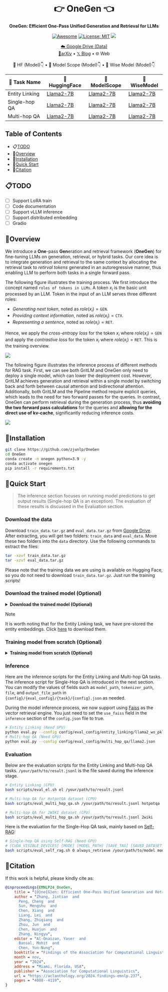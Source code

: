<div align="center">
<h1 align="center"> 👉 OneGen 👈 </h1>
<b>OneGen: Efficient One-Pass Unified Generation and Retrieval for LLMs</b>

[![Awesome](https://awesome.re/badge.svg)](https://github.com/zjunlp/OneGen) 
[![License: MIT](https://img.shields.io/badge/License-MIT-green.svg)](https://opensource.org/licenses/MIT)
![](https://img.shields.io/github/last-commit/zjunlp/OneGen?color=green) 

<p align="center">
  <a href="https://drive.google.com/drive/folders/1ByufnAyvsfnrIVJzMwOHql3lYFVy6IJx?usp=drive_link">☁️ Google Drive (Data)</a>
  <br>
  <a href="https://arxiv.org/abs/2409.05152">📄arXiv</a> •
  <a href="https://x.com/zxlzr/status/1833433788036354523">𝕏 Blog</a> •
  <a>🌐 Web</a>
  <br>
  <br>
  <a>🤗 HF (Model)👇</a> •
  <a>🔭 Model Scope (Model)👇</a> •
  <a>🧊 Wise Model (Model)👇</a> 
</p>

| 🎯 Task Name      | 🤗 HuggingFace                              | 🔭 ModelScope                               | 🧊 WiseModel                                |
| -------------- | ---------------------------------------- | ---------------------------------------- | ---------------------------------------- |
| Entity Linking | [Llama2-7B](https://huggingface.co/zjunlp/OneGen-EntityLinking-Llama2-7B) | [Llama2-7B](https://www.modelscope.cn/models/ZJUNLP/OneGen-EntityLinking-Llama2-7B) | [Llama2-7B](https://www.wisemodel.cn/models/zjunlp/OneGen-EntityLinking-Llama2-7B) |
| Single-hop QA  | [Llama2-7B](https://huggingface.co/zjunlp/OneGen-SelfRAG-Llama2-7B) | [Llama2-7B](https://www.modelscope.cn/models/ZJUNLP/OneGen-SelfRAG-Llama2-7B) | [Llama2-7B](https://www.wisemodel.cn/models/zjunlp/OneGen-SelfRAG-Llama2-7B) |
| Multi-hop QA   | [Llama2-7B](https://huggingface.co/zjunlp/OneGen-MultiHop-Llama2-7B) | [Llama2-7B](https://www.modelscope.cn/models/ZJUNLP/OneGen-MultiHop-Llama2-7B) | [Llama2-7B](https://www.wisemodel.cn/models/zjunlp/OneGen-MultiHop-Llama2-7B) |
</div>




## Table of Contents

- 📋[TODO](#todo)
- 👀[Overview](#overview)
- 🔧[Installation](#installation)
- 🏃[Quick Start](#quick-start)
- 🚩[Citation](#citation)


## 📋TODO

- [ ] Support LoRA train
- [ ] Code documentation
- [ ] Support vLLM inference
- [ ] Support distributed embedding
- [ ] Gradio

## 👀Overview

We introduce a **One**-pass **Gen**eration and retrieval framework (**OneGen**) for fine-tuning LLMs on generation, retrieval, or hybrid tasks. Our core idea is to integrate generation and retrieval to the same context by allocating the retrieval task to *retirval tokens* generated in an autoregressive manner, thus enabling LLM to perform both tasks in a single forward pass.

The following figure illustrates the training process. We first introduce the concept named `roles of tokens in LLMs`. A token $x_i$ is the basic unit processed by an LLM. Token in the input of an LLM serves three different roles:
- *Generating next token*, noted as $role(x_i)=\texttt{GEN}$.
- *Providing context information*, noted as $role(x_i)=\texttt{CTX}$.
- *Representing a sentence*, noted as $role(x_i)=\texttt{RET}$.

Hence, we apply the *cross-entropy loss* for the token $x_i$ where $role(x_i)=\texttt{GEN}$ and apply the *contrastive loss* for the token $x_i$ where $role(x_i)=\texttt{RET}$. This is the training overview.

![](./assets/train.jpg)

The following figure illustrates the inference process of different methods for RAG task. First, we can see both GritLM and OneGen only need to deploy a single model, which can lower the deployment cost. However, GritLM achieves generation and retrieval within a single model by switching back and forth between causal attention and bidirectional attention. Additionally, both GritLM and the Pipeline method require explicit queries, which leads to the need for two forward passes for the queries. In contrast, OneGen can perform retrieval during the generation process, thus **avoiding the two forward pass calculations** for the queries and **allowing for the direct use of kv-cache**, significantly reducing inference costs.

![](./assets/comparison.jpg)

## 🔧Installation

```bash
git clone https://github.com/zjunlp/OneGen
cd OneGen
conda create -n onegen python=3.9 -y
conda activate onegen
pip install -r requirements.txt
```

## 🏃Quick Start

> The inference section focuses on running model predictions to get output results (Single-hop QA is an exception). The evaluation of these results is discussed in the Evaluation section. 

### Download the data

Download `train_data.tar.gz` and `eval_data.tar.gz` from [Google Drive](https://drive.google.com/drive/folders/1ByufnAyvsfnrIVJzMwOHql3lYFVy6IJx?usp=drive_link). After extracting, you will get two folders: `train_data` and `eval_data`. Move these two folders into the `data` directory. Use the following commands to extract the files:
```bash
tar -xzvf train_data.tar.gz
tar -xzvf eval_data.tar.gz
```

Please note that the training data we are using is available on Hugging Face, so you do not need to download `train_data.tar.gz`. Just run the training scripts!

### Download the trained model (Optional)

<details> 
<summary><b>Download the trained model (Optional)</b></summary> 
  
The model weights trained on three tasks have been made public and are available for download on three platforms: `🤗Huggingface`, `🔭ModelScope`, and `🧊WiseModel`. For detailed information, please refer to the table below:
| 🎯 Task Name      | 🤗 HuggingFace                              | 🔭 ModelScope                               | 🧊 WiseModel                                |
| -------------- | ---------------------------------------- | ---------------------------------------- | ---------------------------------------- |
| Entity Linking | [Llama2-7B](https://huggingface.co/zjunlp/OneGen-EntityLinking-Llama2-7B) | [Llama2-7B](https://www.modelscope.cn/models/ZJUNLP/OneGen-EntityLinking-Llama2-7B) | [Llama2-7B](https://www.wisemodel.cn/models/zjunlp/OneGen-EntityLinking-Llama2-7B) |
| Single-hop QA  | [Llama2-7B](https://huggingface.co/zjunlp/OneGen-SelfRAG-Llama2-7B) | [Llama2-7B](https://www.modelscope.cn/models/ZJUNLP/OneGen-SelfRAG-Llama2-7B) | [Llama2-7B](https://www.wisemodel.cn/models/zjunlp/OneGen-SelfRAG-Llama2-7B) |
| Multi-hop QA   | [Llama2-7B](https://huggingface.co/zjunlp/OneGen-MultiHop-Llama2-7B) | [Llama2-7B](https://www.modelscope.cn/models/ZJUNLP/OneGen-MultiHop-Llama2-7B) | [Llama2-7B](https://www.wisemodel.cn/models/zjunlp/OneGen-MultiHop-Llama2-7B) |

</details>


> [!NOTE]
> It is worth noting that for the Entity Linking task, we have pre-stored the entity embeddings. Click [here](https://huggingface.co/zjunlp/OneGenEmbedding/blob/main/OneGen-EntityLinking-Llama2-7B-Embedding.pkl) to download them.

### Training model from scratch (Optional)

<details> 
<summary><b>Training model from scratch (Optional)</b></summary>

We provide the training scripts for three tasks. If you are using a locally downloaded model, you can modify the `info-model` field in the `workflow/{task}/{model}.json` file. Update the `model_path` and `tokenizer_path` with the local paths. Note that the hyperparameters in the configuration files are set for 8xA800 GPUs. If you encounter OOM (Out of Memory) issues, please reduce the `per_device_train_batch_size`, `n_pos_per_sent`, `n_neg_per_pos`, and `max_length`.

```bash
# Entity Linking
deepspeed train.py --workflow workflow/entity_linking/llama2.json
# Single-Hop QA
deepspeed train.py --workflow workflow/self_rag/llama2.json
# Multi-hop QA
deepspeed train.py --workflow workflow/multi_hop_qa/llama2.json
```
</details>

### Inference

Here are the inference scripts for the Entity Linking and Multi-hop QA tasks. The inference script for Single-Hop QA is introduced in the next section. You can modify the values of fields such as `model_path`, `tokenizer_path`, `file`, and `output_file_path` in `{config}/{eval_config}/{task}/{config}.json` as needed. 

During the model inference process, we now support using [Faiss](https://github.com/facebookresearch/faiss) as the vector retrieval engine. You just need to set the `use_faiss` field in the `inference` section of the `config.json` file to true.

```bash
# Entity Linking (Need GPU)
python eval.py --config config/eval_config/entity_linking/llama2_wo_pkl.json
# Multi-hop QA (Need GPU)
python eval.py --config config/eval_config/multi_hop_qa/llama2.json
```


### Evaluation

Below are the evaluation scripts for the Entity Linking and Multi-hop QA tasks. `/your/path/to/result.jsonl` is the file saved during the inference stage.

```bash
# Entity Linking (CPU)
bash scripts/eval_el.sh el /your/path/to/result.jsonl

# Multi-hop QA for HotpotQA dataset (CPU)
bash scripts/eval_multi_hop_qa.sh /your/path/to/result.jsonl hotpotqa

# Multi-hop QA for 2WIKI dataset (CPU)
bash scripts/eval_multi_hop_qa.sh /your/path/to/result.jsonl 2wiki
```

Here is the evaluation for the Single-Hop QA task, mainly based on [Self-RAG](https://github.com/AkariAsai/self-rag):
```bash
# Single-hop QA using Self-RAG (Need GPU)
# [CUDA_VISIBLE_DEVICES] [MODE] [MODEL_PATH] [SAVE_TAG] [SAVED_DATASET_PATH] [N_DOC] [ENV] [SCORE]
bash scripts/eval_self_rag.sh 0 always_retrieve /your/path/to/model model_tag saved_rank_path 5 true true
```

## 🚩Citation

If this work is helpful, please kindly cite as:

```bibtex
@inproceedings{EMNLP24_OneGen,
    title = "{O}ne{G}en: Efficient One-Pass Unified Generation and Retrieval for {LLM}s",
    author = "Zhang, Jintian  and
      Peng, Cheng  and
      Sun, Mengshu  and
      Chen, Xiang  and
      Liang, Lei  and
      Zhang, Zhiqiang  and
      Zhou, Jun  and
      Chen, Huajun  and
      Zhang, Ningyu",
    editor = "Al-Onaizan, Yaser  and
      Bansal, Mohit  and
      Chen, Yun-Nung",
    booktitle = "Findings of the Association for Computational Linguistics: EMNLP 2024",
    month = nov,
    year = "2024",
    address = "Miami, Florida, USA",
    publisher = "Association for Computational Linguistics",
    url = "https://aclanthology.org/2024.findings-emnlp.237",
    pages = "4088--4119",
}

```
